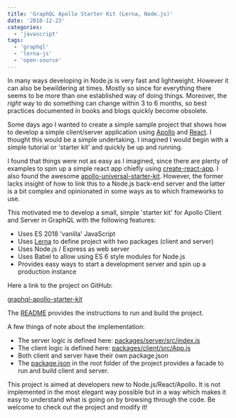 ```yaml
---
title: 'GraphQL Apollo Starter Kit (Lerna, Node.js)'
date: '2018-12-23'
categories:
  - 'javascript'
tags:
  - 'graphql'
  - 'lerna-js'
  - 'open-source'
---
```


In many ways developing in Node.js is very fast and lightweight. However it can also be bewildering at times. Mostly so since for everything there seems to be more than one established way of doing things. Moreover, the _right_ way to do something can change within 3 to 6 months, so best practices documented in books and blogs quickly become obsolete.

Some days ago I wanted to create a simple sample project that shows how to develop a simple client/server application using [Apollo](https://www.apollographql.com/) and [React](https://reactjs.org/). I thought this would be a simple undertaking. I imagined I would begin with a simple tutorial or 'starter kit' and quickly be up and running.

I found that things were not as easy as I imagined, since there are plenty of examples to spin up a simple react app chiefly using [create-react-app](https://github.com/facebook/create-react-app). I also found the awesome [apollo-universal-starter-kit](https://github.com/sysgears/apollo-universal-starter-kit). However, the former lacks insight of how to link this to a Node.js back-end server and the latter is a bit complex and opinionated in some ways as to which frameworks to use.

This motivated me to develop a small, simple 'starter kit' for Apollo Client and Server in GraphQL with the following features:

- Uses ES 2018 'vanilla' JavaScript
- Uses [Lerna](https://github.com/lerna/lerna) to define project with two packages (client and server)
- Uses Node.js / Express as web server
- Uses Babel to allow using ES 6 style modules for Node.js
- Provides easy ways to start a development server and spin up a production instance

Here a link to the project on GitHub:

[graphql-apollo-starter-kit](https://github.com/mxro/graphql-apollo-starter-kit)

The [README](https://github.com/mxro/graphql-apollo-starter-kit#graphql-apollo-starter-kit) provides the instructions to run and build the project.

A few things of note about the implementation:

- The server logic is defined here: [packages/server/src/index.js](https://github.com/mxro/graphql-apollo-starter-kit/blob/master/packages/server/src/index.js)
- The client logic is defined here: [packages/client/src/App.js](https://github.com/mxro/graphql-apollo-starter-kit/blob/master/packages/client/src/App.js)
- Both client and server have their own package.json
- The [package.json](https://github.com/mxro/graphql-apollo-starter-kit/blob/master/package.json) in the root folder of the project provides a facade to run and build client and server.

This project is aimed at developers new to Node.js/React/Apollo. It is not implemented in the most elegant way possible but in a way which makes it easy to understand what is going on by browsing through the code. Be welcome to check out the project and modify it!

